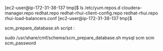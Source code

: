 [ec2-user@ip-172-31-38-137 tmp]$ ls /etc/yum.repos.d
cloudera-manager.repo  redhat.repo  redhat-rhui-client-config.repo  redhat-rhui.repo  rhui-load-balancers.conf
[ec2-user@ip-172-31-38-137 tmp]$ 


scm_prepare_database.sh script :

sudo /usr/share/cmf/schema/scm_prepare_database.sh mysql  scm scm scm_password




